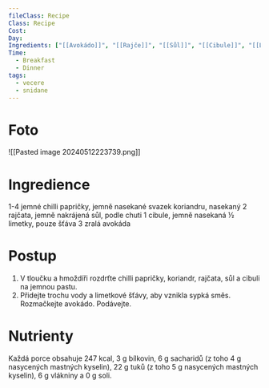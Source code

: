 ```yaml
---
fileClass: Recipe
Class: Recipe
Cost: 
Day: 
Ingredients: ["[[Avokádo]]", "[[Rajče]]", "[[Sůl]]", "[[Cibule]]", "[[Limetka]]", "[[Koriandr]]"]
Time:
  - Breakfast
  - Dinner
tags:
  - vecere
  - snidane
---
```

# Foto 
![[Pasted image 20240512223739.png]]

# Ingredience

1-4 jemné chilli papričky, jemně nasekané
svazek koriandru, nasekaný
2 rajčata, jemně nakrájená
sůl, podle chuti
1 cibule, jemně nasekaná
½ limetky, pouze šťáva
3 zralá avokáda
# Postup 

1. V tloučku a hmoždíři rozdrťte chilli papričky, koriandr, rajčata, sůl a cibuli na jemnou pastu.
2. Přidejte trochu vody a limetkové šťávy, aby vznikla sypká směs. Rozmačkejte avokádo. Podávejte.

# Nutrienty

Každá porce obsahuje 247 kcal, 3 g bílkovin, 6 g sacharidů (z toho 4 g nasycených mastných kyselin), 22 g tuků (z toho 5 g nasycených mastných kyselin), 6 g vlákniny a 0 g soli.